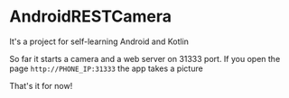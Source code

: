 # AndroidRESTCamera

It's a project for self-learning Android and Kotlin

So far it starts a camera and a web server on 31333 port. If you open the page `http://PHONE_IP:31333` the app takes a picture

That's it for now!